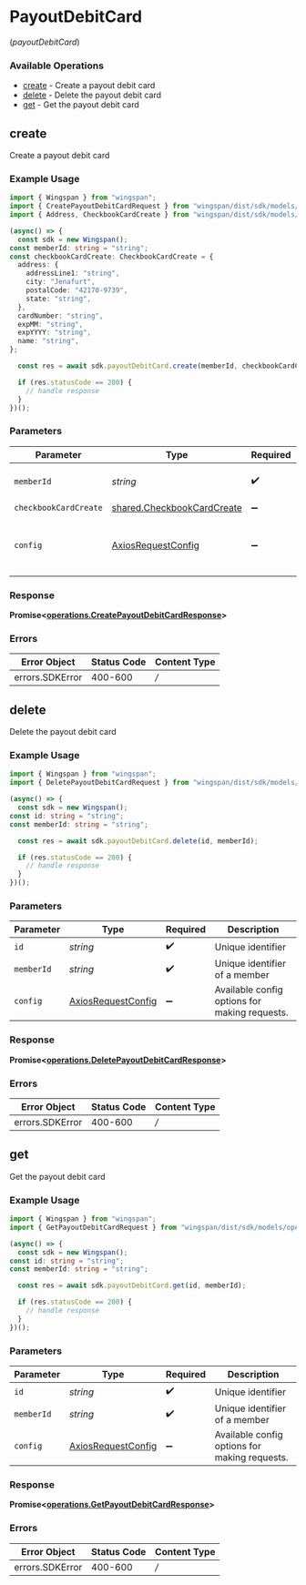 # PayoutDebitCard
(*payoutDebitCard*)

### Available Operations

* [create](#create) - Create a payout debit card
* [delete](#delete) - Delete the payout debit card
* [get](#get) - Get the payout debit card

## create

Create a payout debit card

### Example Usage

```typescript
import { Wingspan } from "wingspan";
import { CreatePayoutDebitCardRequest } from "wingspan/dist/sdk/models/operations";
import { Address, CheckbookCardCreate } from "wingspan/dist/sdk/models/shared";

(async() => {
  const sdk = new Wingspan();
const memberId: string = "string";
const checkbookCardCreate: CheckbookCardCreate = {
  address: {
    addressLine1: "string",
    city: "Jenafurt",
    postalCode: "42170-9739",
    state: "string",
  },
  cardNumber: "string",
  expMM: "string",
  expYYYY: "string",
  name: "string",
};

  const res = await sdk.payoutDebitCard.create(memberId, checkbookCardCreate);

  if (res.statusCode == 200) {
    // handle response
  }
})();
```

### Parameters

| Parameter                                                                       | Type                                                                            | Required                                                                        | Description                                                                     |
| ------------------------------------------------------------------------------- | ------------------------------------------------------------------------------- | ------------------------------------------------------------------------------- | ------------------------------------------------------------------------------- |
| `memberId`                                                                      | *string*                                                                        | :heavy_check_mark:                                                              | Unique identifier of a member                                                   |
| `checkbookCardCreate`                                                           | [shared.CheckbookCardCreate](../../../sdk/models/shared/checkbookcardcreate.md) | :heavy_minus_sign:                                                              | N/A                                                                             |
| `config`                                                                        | [AxiosRequestConfig](https://axios-http.com/docs/req_config)                    | :heavy_minus_sign:                                                              | Available config options for making requests.                                   |


### Response

**Promise<[operations.CreatePayoutDebitCardResponse](../../sdk/models/operations/createpayoutdebitcardresponse.md)>**
### Errors

| Error Object    | Status Code     | Content Type    |
| --------------- | --------------- | --------------- |
| errors.SDKError | 400-600         | */*             |

## delete

Delete the payout debit card

### Example Usage

```typescript
import { Wingspan } from "wingspan";
import { DeletePayoutDebitCardRequest } from "wingspan/dist/sdk/models/operations";

(async() => {
  const sdk = new Wingspan();
const id: string = "string";
const memberId: string = "string";

  const res = await sdk.payoutDebitCard.delete(id, memberId);

  if (res.statusCode == 200) {
    // handle response
  }
})();
```

### Parameters

| Parameter                                                    | Type                                                         | Required                                                     | Description                                                  |
| ------------------------------------------------------------ | ------------------------------------------------------------ | ------------------------------------------------------------ | ------------------------------------------------------------ |
| `id`                                                         | *string*                                                     | :heavy_check_mark:                                           | Unique identifier                                            |
| `memberId`                                                   | *string*                                                     | :heavy_check_mark:                                           | Unique identifier of a member                                |
| `config`                                                     | [AxiosRequestConfig](https://axios-http.com/docs/req_config) | :heavy_minus_sign:                                           | Available config options for making requests.                |


### Response

**Promise<[operations.DeletePayoutDebitCardResponse](../../sdk/models/operations/deletepayoutdebitcardresponse.md)>**
### Errors

| Error Object    | Status Code     | Content Type    |
| --------------- | --------------- | --------------- |
| errors.SDKError | 400-600         | */*             |

## get

Get the payout debit card

### Example Usage

```typescript
import { Wingspan } from "wingspan";
import { GetPayoutDebitCardRequest } from "wingspan/dist/sdk/models/operations";

(async() => {
  const sdk = new Wingspan();
const id: string = "string";
const memberId: string = "string";

  const res = await sdk.payoutDebitCard.get(id, memberId);

  if (res.statusCode == 200) {
    // handle response
  }
})();
```

### Parameters

| Parameter                                                    | Type                                                         | Required                                                     | Description                                                  |
| ------------------------------------------------------------ | ------------------------------------------------------------ | ------------------------------------------------------------ | ------------------------------------------------------------ |
| `id`                                                         | *string*                                                     | :heavy_check_mark:                                           | Unique identifier                                            |
| `memberId`                                                   | *string*                                                     | :heavy_check_mark:                                           | Unique identifier of a member                                |
| `config`                                                     | [AxiosRequestConfig](https://axios-http.com/docs/req_config) | :heavy_minus_sign:                                           | Available config options for making requests.                |


### Response

**Promise<[operations.GetPayoutDebitCardResponse](../../sdk/models/operations/getpayoutdebitcardresponse.md)>**
### Errors

| Error Object    | Status Code     | Content Type    |
| --------------- | --------------- | --------------- |
| errors.SDKError | 400-600         | */*             |
